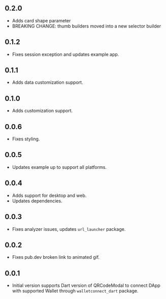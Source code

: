 ## 0.2.0
* Adds card shape parameter
* BREAKING CHANGE: thumb builders moved into a new selector builder

## 0.1.2
* Fixes session exception and updates example app.

## 0.1.1
* Adds data customization support.

## 0.1.0
* Adds customization support.

## 0.0.6
* Fixes styling.

## 0.0.5
* Updates example up to support all platforms.

## 0.0.4
* Adds support for desktop and web.
* Updates dependencies.

## 0.0.3
* Fixes analyzer issues, updates `url_launcher` package.

## 0.0.2
* Fixes pub.dev broken link to animated gif.

## 0.0.1
* Initial version supports Dart version of QRCodeModal to connect DApp with supported Wallet through `walletconnect_dart` package.
